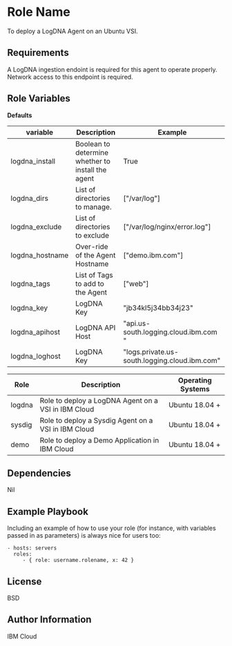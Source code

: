Role Name
=========

To deploy a LogDNA Agent on an Ubuntu VSI.

Requirements
------------

A LogDNA ingestion endoint is required for this agent to operate properly. Network access to this endpoint is required.

Role Variables
--------------

**Defaults**

| variable        | Description                                         | Example          |
| --------------- | --------------------------------------------------- | ---------------- |
| logdna_install  | Boolean to determine whether to install the agent   | True             |
| logdna_dirs     | List of directories to manage.                      | ["/var/log"]     |
| logdna_exclude  | List of directories to exclude                      | ["/var/log/nginx/error.log"]|
| logdna_hostname | Over-ride of the Agent Hostname                     | ["demo.ibm.com"]  |
| logdna_tags     | List of Tags to add to the Agent                    | ["web"]|
| logdna_key      | LogDNA Key                                          |  "jb34kl5j34bb34j23"  |
| logdna_apihost  | LogDNA API Host                                     |  "api.us-south.logging.cloud.ibm.com "  |
| logdna_loghost  | LogDNA Key                                          |  "logs.private.us-south.logging.cloud.ibm.com"  |




| Role            | Description                                         | Operating Systems|
| --------------- | --------------------------------------------------- | ---------------- |
| logdna          | Role to deploy a LogDNA Agent on a VSI in IBM Cloud | Ubuntu 18.04 +   |
| sysdig          | Role to deploy a Sysdig Agent on a VSI in IBM Cloud | Ubuntu 18.04 +   |
| demo            | Role to deploy a Demo Application in IBM Cloud      | Ubuntu 18.04 +   |


Dependencies
------------

Nil

Example Playbook
----------------

Including an example of how to use your role (for instance, with variables passed in as parameters) is always nice for users too:

    - hosts: servers
      roles:
         - { role: username.rolename, x: 42 }

License
-------

BSD

Author Information
------------------

IBM Cloud

